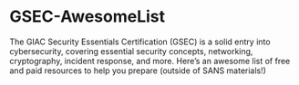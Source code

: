 # GSEC-AwesomeList
The GIAC Security Essentials Certification (GSEC) is a solid entry into cybersecurity, covering essential security concepts, networking, cryptography, incident response, and more. Here’s an awesome list of free and paid resources to help you prepare (outside of SANS materials!)
